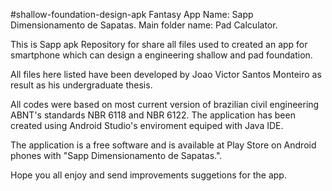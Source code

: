 #shallow-foundation-design-apk
Fantasy App Name: Sapp Dimensionamento de Sapatas.
Main folder name: Pad Calculator.

This is Sapp apk Repository for share all files used to created an app for smartphone which can design a engineering shallow and pad foundation.

All files here listed have been developed by Joao Victor Santos Monteiro as result as his undergraduate thesis.  

All codes were based on most current version of brazilian civil engineering  ABNT's standards NBR 6118 and NBR 6122.
The application has been created using Android Studio's enviroment equiped with Java IDE.

The application is a free software and is available at Play Store on Android phones with "Sapp Dimensionamento de Sapatas.".

Hope you all enjoy and send improvements suggetions for the app.
